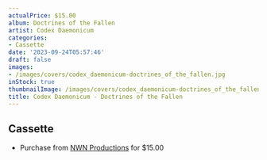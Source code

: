 ```yaml
---
actualPrice: $15.00
album: Doctrines of the Fallen
artist: Codex Daemonicum
categories:
- Cassette
date: '2023-09-24T05:57:46'
draft: false
images:
- /images/covers/codex_daemonicum-doctrines_of_the_fallen.jpg
inStock: true
thumbnailImage: /images/covers/codex_daemonicum-doctrines_of_the_fallen-thumb.jpg
title: Codex Daemonicum - Doctrines of the Fallen
---
```


## Cassette
* Purchase from [NWN Productions](http://shop.nwnprod.com/index.php?route=product/product&path=73&product_id=31553&sort=pd.name&order=ASC) for $15.00
